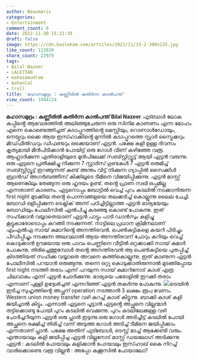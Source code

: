 ```yaml
---
author: Beaumaris
categories:
- Entertainment
comment_count: 0
date: 2022-11-30 15:21:39
draft: false
image: https://cdn.boolokam.com/articles/2022/11/33-2-300x225.jpg
like_count: 113830
share_count: 22979
tags:
- Bilal Nazeer
- LALETTAN
- mahasamudram
- mohanlal
- troll
title: 'മഹാസമുദ്രം : കണ്ണീരിൽ കുതിർന്ന കാൽപന്ത്'
view_count: 1494124
---
```


**മഹാസമുദ്രം : കണ്ണീരിൽ കുതിർന്ന കാൽപന്ത്** **Bilal Nazeer** ഫുട്ബാൾ ലോക കപ്പിൻ്റെ ആവേശത്തിൽ അലിഞ്ഞുചേരുന്ന ഒരു സിനിമ കാണണം എന്ന മോഹം എന്നെ കൊണ്ടെത്തിച്ചത് കടാപ്പുറത്തിൻ്റെ മെസ്സിയും, റൊണാൾഡോയും, നെയ്മറും ഒക്കെ ആയ ഇസ്ഹാക്കിൻ്റെ മുന്നിൽ കടാപ്പുറത്തെ സ്റ്റാർ സ്ട്രൈക്കറും മിഡ്ഫീൽഡറും ഡിഫണ്ടറും ഒക്കെയാണ് ഏട്ടൻ. പക്ഷേ കളി ഉള്ള ദിവസം കൃത്യമായി മീൻപിടിക്കാൻ പോയിട്ട് ഒരു ഗോൾ വീണ് കഴിഞ്ഞേ വരൂ. ആഹ്ലാദിക്കുന്ന എതിരാളിയുടെ മുൻപിലേക്ക് സബ്സ്റ്റിറ്റ്യൂട്ട് ആയി ഏട്ടൻ വരുന്നു. ഒരു ഏട്ടനെ പ്രതീക്ഷിച്ചു നിക്കുന്ന 7 സ്റ്റാർസ് ഗുണ്ടകൾ 7 ഏട്ടൻ ഒരുമിച്ച് സബ്സ്റ്റിറ്റ്യൂട്ട് ഇറങ്ങുന്നത് കണ്ട് അന്തം വിട്ട് നിക്കുന്ന ഗ്യാപ്പിൽ സൈക്കിൾ ബ്രാൻഡ് അഗർബത്തീസ് കിക്കിലൂടെ ടീമിനെ വിജയിപ്പിക്കുന്നു. ഏട്ടൻ മാസ്സ് ആണെങ്കിലും തേങ്ങുന്ന ഒരു ഹൃദയം ഉണ്ട്. തൻ്റെ പ്രാണ സഖി ഒപ്പമില്ല എന്നതാണ് കാരണം. ഏട്ടനൊപ്പം ബോട്ടിൽ വെച്ച് പുറം കടലിൽ നടക്കാനിരുന്ന first night മുടക്കിയ തൻ്റെ പൊന്നാങ്ങളയെ തലക്കടിച്ച് കൊല്ലുന്നു ലൈല ചേച്ചി. ബോഡി ഒളിപ്പിക്കുന്ന ടെക്നിക് അന്ന് പഠിച്ചിട്ടില്ലാത്ത ഏട്ടൻ ഭാര്യയേയും ബോഡിയും പോലീസിൽ ഏൽപിച്ചു കരഞ്ഞു കൊണ്ട് പോകുന്നു. ഇത് സഹിക്കാൻ വയ്യാതെയാണ് ഏട്ടൻ പാട്ടും പാടി ഡാൻസും കളിച്ചു കൂട്ടുകാരോടൊപ്പം കറങ്ങി നടക്കുന്നത്. നാട്ടിലെ പ്രധാന ക്രിമിനലാണ് എംഎൽഎ സായ് കുമാറിൻ്റെ അനന്തിരവൻ. പെൺകുട്ടികളെ കയറി പിടിച്ചും പീഡിപ്പിച്ചും നടക്കുന്ന അലവലാതി ആയ അനന്തിരവന് ചോറും കറിയും വെച്ച് കൊടുക്കാൻ ഊമയായ ഒരു പാവം പെണ്ണിനെ വീട്ടിൽ ഒറ്റക്കാക്കി സായ് കുമാർ പോകുന്നു. തിരിച്ചെത്തുമ്പോൾ തൻ്റെ അനന്തിരവൻ ആ പെൺകുട്ടിയെ പുതപ്പിച്ച് കിടത്തിയത് സഹിക്ക വയ്യാതെ അവനെ കുത്തികൊല്ലുന്നു. ഇത് കാണുന്ന ഏട്ടൻ പോലീസിൽ പറയാൻ ഒരുങ്ങുന്നു. തന്നെ ഒറ്റു കൊടുക്കാതിരുന്നാൽ മുടങ്ങിപ്പോയ first night നടത്തി തരാം എന്ന് പറയുന്ന സായ് കുമാറിനോട് കാശ് എത്ര ചിലവാകും എന്ന് ഏട്ടൻ ചോദിക്കുന്നു. ഭാര്യയെ പരോളിൽ ഇറക്കി തരാം എന്നാണ് പുള്ളി ഉദ്ദേശിച്ചത് എന്നറിഞ്ഞ് ഏട്ടൻ തകർന്നു പോകുന്നു. ![](https://cdn.boolokam.com/articles/2022/11/33-2-300x225.jpg)ട്രെയിൻ ഇടിച്ച സുഹൃത്തിൻ്റെ അച്ഛന് operation നടത്താൻ 3 ലക്ഷം രൂപ വേണം. Western union money transfer വഴി കുറച്ച് കാശ് കിട്ടുന്നു. ബാക്കി കാശ് കളി ജയിച്ചാൽ കിട്ടും. എന്നാൽ ഏട്ടനെ പൂട്ടാൻ ഏട്ടൻ്റെ അച്ഛനെ വില്ലന്മാർ തട്ടിക്കൊണ്ടു പോയി പുറം കടലിൽ വെക്കുന്നു. പുറം കടലിലേക്കുള്ള വഴി ചോദിച്ചറിയുന്ന ഏട്ടൻ ഒരു പ്ലാൻ ഇടുന്നു.ഒരു ഗോൾ അടിച്ചിട്ട് കടലിൽ പോയി അച്ഛനെ രക്ഷിച്ച് തിരിച്ച് വന്ന് അടുത്ത ഗോൾ അടിച്ച് ടീമിനെ ജയിപ്പിക്കാം എന്നതാണ് പ്ലാൻ. പക്ഷേ അതിന് ഫുട്ബോൾ, ടെസ്റ്റ് മാച്ച് ആക്കേണ്ടി വരും. എന്തായാലും കളി ജയിപ്പിച്ച ഏട്ടൻ വില്ലനോട് മാസ്സ് ഡയലോഗ് അടിക്കുന്നു ഏട്ടൻ : കടലിൽ പോയാലും കളിക്കാൻ പോയാലും ഇസ്ഹാഖ് കൈ നിറച്ച് വാരിക്കൊണ്ടെ വരൂ വില്ലൻ : അപ്പോ കക്കൂസിൽ പോയാലോ?